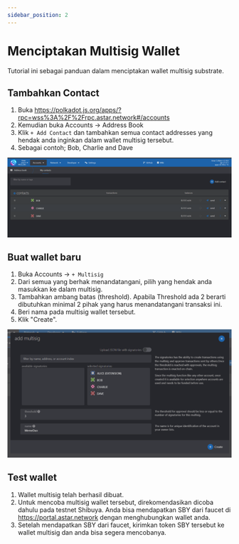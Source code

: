 ```yaml
---
sidebar_position: 2
---
```


# Menciptakan Multisig Wallet

Tutorial ini sebagai panduan dalam menciptakan wallet multisig substrate.

## Tambahkan Contact

1. Buka <https://polkadot.js.org/apps/?rpc=wss%3A%2F%2Frpc.astar.network#/accounts>
2. Kemudian buka Accounts -> Address Book
3. Klik `+ Add Contact` dan tambahkan semua contact addresses yang hendak anda inginkan dalam wallet multisig tersebut.
4. Sebagai contoh; Bob, Charlie and Dave

![12](img/12.png)

## Buat wallet baru

1. Buka Accounts -> `+ Multisig`
2. Dari semua yang berhak menandatangani, pilih yang hendak anda masukkan ke dalam multisig.
3. Tambahkan ambang batas (threshold). Apabila Threshold ada 2 berarti dibutuhkan minimal 2 pihak yang harus menandatangani transaksi ini.
4. Beri nama pada multisig wallet tersebut.
5. Klik "Create".

![13](img/13.png)

## Test wallet

1. Wallet multisig telah berhasil dibuat.
2. Untuk mencoba multisig wallet tersebut, direkomendasikan dicoba dahulu pada testnet Shibuya. Anda bisa mendapatkan SBY dari faucet di <https://portal.astar.network> dengan menghubungkan wallet anda.
3. Setelah mendapatkan SBY dari faucet, kirimkan token SBY tersebut ke wallet multisig dan anda bisa segera mencobanya.
